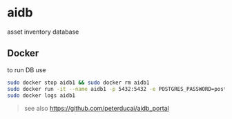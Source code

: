 # aidb
asset inventory database

## Docker

to run DB use 

```bash
sudo docker stop aidb1 && sudo docker rm aidb1
sudo docker run -it --name aidb1 -p 5432:5432 -e POSTGRES_PASSWORD=post123 -d peterducai/aidb:latest
sudo docker logs aidb1
```


> see also https://github.com/peterducai/aidb_portal
